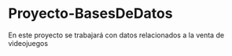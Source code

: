 # Proyecto-BasesDeDatos

En este proyecto se trabajará con datos relacionados a la venta de videojuegos 
